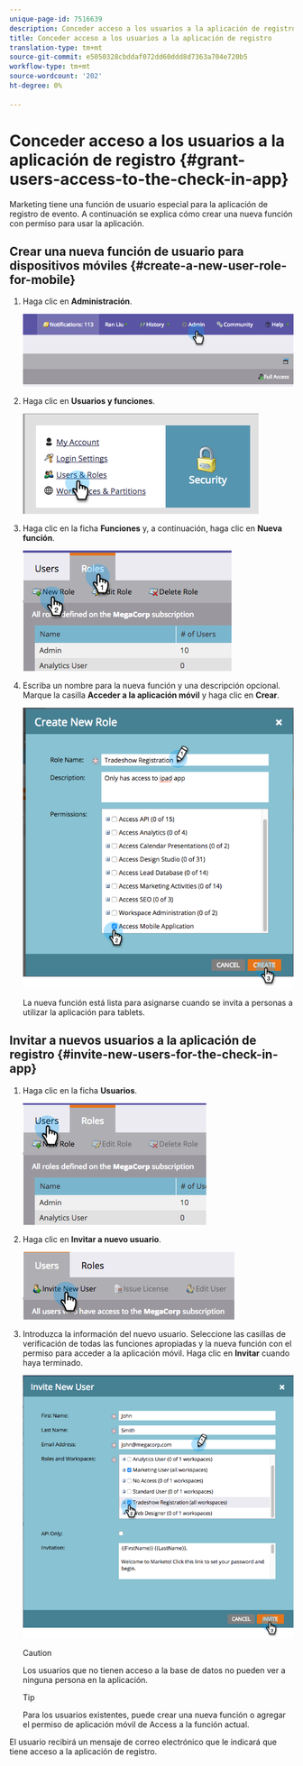 ```yaml
---
unique-page-id: 7516639
description: Conceder acceso a los usuarios a la aplicación de registro - Documentos de marketing - Documentación del producto
title: Conceder acceso a los usuarios a la aplicación de registro
translation-type: tm+mt
source-git-commit: e5050328cbddaf072dd60ddd8d7363a704e720b5
workflow-type: tm+mt
source-wordcount: '202'
ht-degree: 0%

---
```



# Conceder acceso a los usuarios a la aplicación de registro {#grant-users-access-to-the-check-in-app}

Marketing tiene una función de usuario especial para la aplicación de registro de evento. A continuación se explica cómo crear una nueva función con permiso para usar la aplicación.

## Crear una nueva función de usuario para dispositivos móviles {#create-a-new-user-role-for-mobile}

1. Haga clic en **Administración**.

   ![](assets/image2015-6-2-10-3a39-3a31.png)

1. Haga clic en **Usuarios y funciones**.

   ![](assets/image2015-6-2-10-3a56-3a0.png)

1. Haga clic en la ficha **Funciones** y, a continuación, haga clic en **Nueva función**.

   ![](assets/image2015-6-2-11-3a3-3a23.png)

1. Escriba un nombre para la nueva función y una descripción opcional. Marque la casilla **Acceder a la aplicación móvil** y haga clic en **Crear**.

   ![](assets/image2015-6-2-11-3a4-3a58.png)

   La nueva función está lista para asignarse cuando se invita a personas a utilizar la aplicación para tablets.

## Invitar a nuevos usuarios a la aplicación de registro {#invite-new-users-for-the-check-in-app}

1. Haga clic en la ficha **Usuarios**.

   ![](assets/image2015-6-2-11-3a10-3a42.png)

1. Haga clic en **Invitar a nuevo usuario**.

   ![](assets/image2015-6-2-11-3a11-3a32.png)

1. Introduzca la información del nuevo usuario. Seleccione las casillas de verificación de todas las funciones apropiadas y la nueva función con el permiso para acceder a la aplicación móvil. Haga clic en **Invitar** cuando haya terminado.

   ![](assets/image2015-6-2-11-3a16-3a26.png)

   >[!CAUTION]
   >
   >Los usuarios que no tienen acceso a la base de datos no pueden ver a ninguna persona en la aplicación.

   >[!TIP]
   >
   >Para los usuarios existentes, puede crear una nueva función o agregar el permiso de aplicación móvil de Access a la función actual.

El usuario recibirá un mensaje de correo electrónico que le indicará que tiene acceso a la aplicación de registro.
